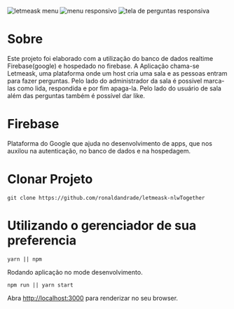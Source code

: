 ![letmeask menu](https://user-images.githubusercontent.com/69542454/123496342-06f41100-d5fe-11eb-8cb6-3a027e5e1666.png)
                                  ![menu responsivo](https://user-images.githubusercontent.com/69542454/123496344-09566b00-d5fe-11eb-88c8-001067bfe55f.png)
                                  ![tela de perguntas responsiva](https://user-images.githubusercontent.com/69542454/123496348-0ce9f200-d5fe-11eb-8b6b-2f6d40070bd7.png)



# Sobre

Este projeto foi elaborado com a utilização do banco de dados realtime Firebase(google) e hospedado no firebase.
A Aplicação chama-se Letmeask, uma plataforma onde um host cria uma sala e as pessoas entram para fazer perguntas.
Pelo lado do administrador da sala é possivel marca-las como lida, respondida e por fim apaga-la.
Pelo lado do usuário de sala além das perguntas também é possível dar like.

# Firebase
Plataforma do Google que ajuda no desenvolvimento de apps, que nos auxilou na autenticação, no banco de dados e na hospedagem.

#
# Clonar Projeto

`git clone https://github.com/ronaldandrade/letmeask-nlwTogether`

# Utilizando o gerenciador de sua preferencia #

`yarn || npm `

Rodando aplicação no mode desenvolvimento.

`npm run || yarn start`

Abra [http://localhost:3000](http://localhost:3000) para renderizar no seu browser.
